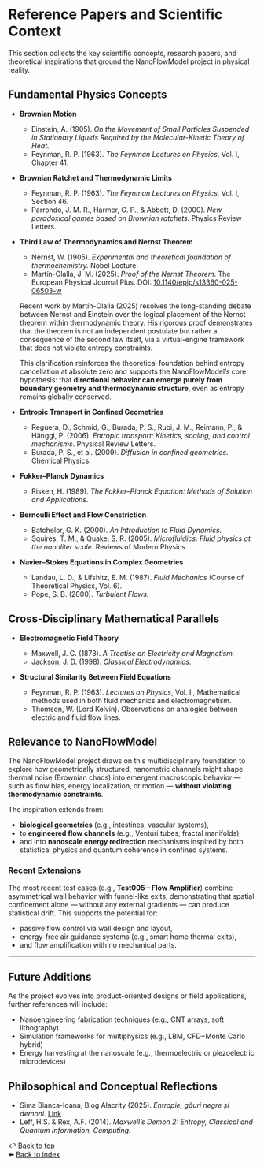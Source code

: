 # Reference Papers and Scientific Context

This section collects the key scientific concepts, research papers, and theoretical inspirations that ground the NanoFlowModel project in physical reality.

## Fundamental Physics Concepts

- **Brownian Motion**

  - Einstein, A. (1905). _On the Movement of Small Particles Suspended in Stationary Liquids Required by the Molecular-Kinetic Theory of Heat._
  - Feynman, R. P. (1963). _The Feynman Lectures on Physics_, Vol. I, Chapter 41.

- **Brownian Ratchet and Thermodynamic Limits**

  - Feynman, R. P. (1963). _The Feynman Lectures on Physics_, Vol. I, Section 46.
  - Parrondo, J. M. R., Harmer, G. P., & Abbott, D. (2000). _New paradoxical games based on Brownian ratchets._ Physics Review Letters.

- **Third Law of Thermodynamics and Nernst Theorem**

  - Nernst, W. (1905). _Experimental and theoretical foundation of thermochemistry._ Nobel Lecture.
  - Martín-Olalla, J. M. (2025). _Proof of the Nernst Theorem_. The European Physical Journal Plus. DOI: [10.1140/epjp/s13360-025-06503-w](https://doi.org/10.1140/epjp/s13360-025-06503-w)

  Recent work by Martín-Olalla (2025) resolves the long-standing debate between Nernst and Einstein over the logical placement of the Nernst theorem within thermodynamic theory. His rigorous proof demonstrates that the theorem is not an independent postulate but rather a consequence of the second law itself, via a virtual-engine framework that does not violate entropy constraints.

  This clarification reinforces the theoretical foundation behind entropy cancellation at absolute zero and supports the NanoFlowModel’s core hypothesis: that **directional behavior can emerge purely from boundary geometry and thermodynamic structure**, even as entropy remains globally conserved.

- **Entropic Transport in Confined Geometries**

  - Reguera, D., Schmid, G., Burada, P. S., Rubi, J. M., Reimann, P., & Hänggi, P. (2006). _Entropic transport: Kinetics, scaling, and control mechanisms_. Physical Review Letters.
  - Burada, P. S., et al. (2009). _Diffusion in confined geometries_. Chemical Physics.

- **Fokker–Planck Dynamics**

  - Risken, H. (1989). _The Fokker–Planck Equation: Methods of Solution and Applications._

- **Bernoulli Effect and Flow Constriction**

  - Batchelor, G. K. (2000). _An Introduction to Fluid Dynamics._
  - Squires, T. M., & Quake, S. R. (2005). _Microfluidics: Fluid physics at the nanoliter scale._ Reviews of Modern Physics.

- **Navier–Stokes Equations in Complex Geometries**

  - Landau, L. D., & Lifshitz, E. M. (1987). _Fluid Mechanics_ (Course of Theoretical Physics, Vol. 6).
  - Pope, S. B. (2000). _Turbulent Flows._

## Cross-Disciplinary Mathematical Parallels

- **Electromagnetic Field Theory**

  - Maxwell, J. C. (1873). _A Treatise on Electricity and Magnetism._
  - Jackson, J. D. (1998). _Classical Electrodynamics._

- **Structural Similarity Between Field Equations**

  - Feynman, R. P. (1963). _Lectures on Physics_, Vol. II, Mathematical methods used in both fluid mechanics and electromagnetism.
  - Thomson, W. (Lord Kelvin). Observations on analogies between electric and fluid flow lines.

## Relevance to NanoFlowModel

The NanoFlowModel project draws on this multidisciplinary foundation to explore how geometrically structured, nanometric channels might shape thermal noise (Brownian chaos) into emergent macroscopic behavior — such as flow bias, energy localization, or motion — **without violating thermodynamic constraints**.

The inspiration extends from:

- **biological geometries** (e.g., intestines, vascular systems),
- to **engineered flow channels** (e.g., Venturi tubes, fractal manifolds),
- and into **nanoscale energy redirection** mechanisms inspired by both statistical physics and quantum coherence in confined systems.

### Recent Extensions

The most recent test cases (e.g., **Test005 – Flow Amplifier**) combine asymmetrical wall behavior with funnel-like exits, demonstrating that spatial confinement alone — without any external gradients — can produce statistical drift. This supports the potential for:

- passive flow control via wall design and layout,
- energy-free air guidance systems (e.g., smart home thermal exits),
- and flow amplification with no mechanical parts.

---

## Future Additions

As the project evolves into product-oriented designs or field applications, further references will include:

- Nanoengineering fabrication techniques (e.g., CNT arrays, soft lithography)
- Simulation frameworks for multiphysics (e.g., LBM, CFD+Monte Carlo hybrid)
- Energy harvesting at the nanoscale (e.g., thermoelectric or piezoelectric microdevices)

## Philosophical and Conceptual Reflections

- Sima Bianca-Ioana, Blog Alacrity (2025). _Entropie, găuri negre și demoni._ [Link](https://blog.alacrity.ro/entropie-gauri-negre-si-demoni/)
- Leff, H.S. & Rex, A.F. (2014). _Maxwell’s Demon 2: Entropy, Classical and Quantum Information, Computing._

↩️ [Back to top](#)  
⬅️ [Back to index](../index.md)
